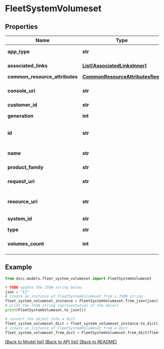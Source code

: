 # FleetSystemVolumeset


## Properties

Name | Type | Description | Notes
------------ | ------------- | ------------- | -------------
**app_type** | **str** | Application name &#x60;Filter&#x60; | [optional] 
**associated_links** | [**List[AssociatedLinksInner]**](AssociatedLinksInner.md) | Associated Links Details | [optional] 
**common_resource_attributes** | [**CommonResourceAttributesfleet**](CommonResourceAttributesfleet.md) |  | [optional] 
**console_uri** | **str** | consoleUri for detailed storage object | [optional] 
**customer_id** | **str** | customerId | [optional] 
**generation** | **int** | generation &#x60;Filter, Sort&#x60; | [optional] 
**id** | **str** | id of the volume set &#x60;Filter&#x60; | [optional] 
**name** | **str** | name of volume-set &#x60;Filter, Sort&#x60; | [optional] 
**product_family** | **str** | Product Family | [optional] 
**request_uri** | **str** | RequestUri for applicationsets resources | [optional] 
**resource_uri** | **str** | resourceUri for detailed volume object | [optional] 
**system_id** | **str** | system ID. &#x60;Filter, Sort&#x60; | [optional] 
**type** | **str** | type | [optional] 
**volumes_count** | **int** | The number of volumes in an application | [optional] 

## Example

```python
from dscc.models.fleet_system_volumeset import FleetSystemVolumeset

# TODO update the JSON string below
json = "{}"
# create an instance of FleetSystemVolumeset from a JSON string
fleet_system_volumeset_instance = FleetSystemVolumeset.from_json(json)
# print the JSON string representation of the object
print(FleetSystemVolumeset.to_json())

# convert the object into a dict
fleet_system_volumeset_dict = fleet_system_volumeset_instance.to_dict()
# create an instance of FleetSystemVolumeset from a dict
fleet_system_volumeset_from_dict = FleetSystemVolumeset.from_dict(fleet_system_volumeset_dict)
```
[[Back to Model list]](../README.md#documentation-for-models) [[Back to API list]](../README.md#documentation-for-api-endpoints) [[Back to README]](../README.md)


